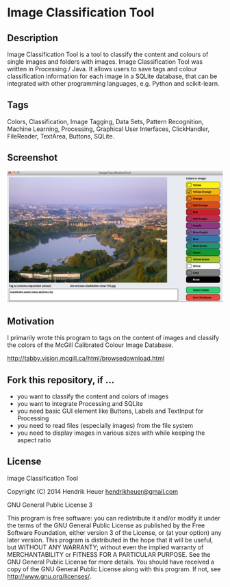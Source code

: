 Image Classification Tool
==============

Description
--------------

Image Classification Tool is a tool to classify the content and colours of single images and folders with images. Image Classification Tool was written in Processing / Java. It allows users to save tags and colour classification information for each image in a SQLite database, that can be integrated with other programming languages, e.g. Python and scikit-learn.

Tags
--------------
Colors, Classification, Image Tagging, Data Sets, Pattern Recognition, Machine Learning, Processing, Graphical User Interfaces, ClickHandler, FileReader, TextArea, Buttons, SQLite.

Screenshot
--------------

![Screenshot of Image Classification Tool](ImageClassificationTool/data/screenshot.jpg "Screenshot of Image Classification Tool")

Motivation
--------------

I primarily wrote this program to tags on the content of images and classify the colors of the McGill Calibrated Colour Image Database. 

http://tabby.vision.mcgill.ca/html/browsedownload.html

Fork this repository, if ...
--------------

- you want to classify the content and colors of images
- you want to integrate Processing and SQLite
- you need basic GUI element like Buttons, Labels and TextInput for Processing
- you need to read files (especially images) from the file system
- you need to display images in various sizes with while keeping the aspect ratio

License
--------------

Image Classification Tool

Copyright (C) 2014 Hendrik Heuer <hendrikheuer@gmail.com>

GNU General Public License 3

This program is free software: you can redistribute it and/or modify it under the terms of the GNU General Public License as published by the Free Software Foundation, either version 3 of the License, or (at your option) any later version. This program is distributed in the hope that it will be useful, but WITHOUT ANY WARRANTY; without even the implied warranty of MERCHANTABILITY or FITNESS FOR A PARTICULAR PURPOSE.  See the GNU General Public License for more details. You should have received a copy of the GNU General Public License along with this program. If not, see <http://www.gnu.org/licenses/>.

